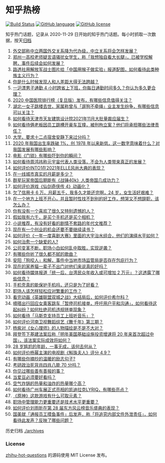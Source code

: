 # 知乎热榜
[![Build Status](https://github.com/ToWeLong/zhihu-hot-questions/workflows/CI/badge.svg)](https://github.com/ToWeLong/zhihu-hot-questions/actions)
[![GitHub language](https://img.shields.io/badge/language-golang-orange.svg)](https://golang.org/)
[![GitHub license](https://img.shields.io/github/license/ToWeLong/zhihu-hot-questions)](https://github.com/ToWeLong/zhihu-hot-questions/blob/main/LICENSE)

知乎热门话题，记录从 2020-11-29 日开始的知乎热门话题。每小时抓取一次数据，按天[归档](./archives)

<!-- BEGIN -->

1. [外交部称中立两国外交关系降为代办级，中立关系将会怎样发展？](https://www.zhihu.com/question/500477495)
1. [郑州一高校老师疑言语骚扰女学生，称「我想独自看大长腿」，已被学校解聘，事件后续会如何发展？](https://www.zhihu.com/question/500394144)
1. [路透社用解放军战士图片给「中国用猴子做实验」报道配图，如何看待此类种族主义行为？](https://www.zhihu.com/question/500094180)
1. [你是什么时候发现人和人差距大得无法跨越？](https://www.zhihu.com/question/28087919)
1. [一沪漂男子通勤 4 小时跨省上下班，你每日通勤时间多久？你认为多久更合理？](https://www.zhihu.com/question/500195924)
1. [2020 中国医院排行榜（复旦版）发布，有哪些信息值得关注？](https://www.zhihu.com/question/500309104)
1. [湖北一女子跳楼去世，家属称曾与「遛狗不牵绳」业主发生纷争，有哪些信息可以关注？](https://www.zhihu.com/question/500157114)
1. [如何看待天津市天友建筑设计院2021年11月大批量裁应届生？](https://www.zhihu.com/question/499833060)
1. [如何看待俩老板因员工跳槽开豪车互撞，被刑拘立案？他们将承担哪些法律责任？](https://www.zhihu.com/question/500275412)
1. [大学，要求十二点宿舍安静下来过分吗？](https://www.zhihu.com/question/496239900)
1. [2020 年我国出生率跌破 1%，创 1978 年以来新低，这一数字意味着什么？对我国发展有哪些影响？](https://www.zhihu.com/question/500257903)
1. [电影《门锁》有哪些吓到你的瞬间？](https://www.zhihu.com/question/499038427)
1. [如何看待周鸿祎称元宇宙代表人类没落，不会为人类带来真正的发展？](https://www.zhihu.com/question/500427144)
1. [如何评价INTO1在2021年ELLE风尚大典的表现？](https://www.zhihu.com/question/500025936)
1. [在一线城市真实的月薪是多少？](https://www.zhihu.com/question/491311360)
1. [群星玩家帝国后期能有《战锤40k》人类帝国几成功力？](https://www.zhihu.com/question/457716999)
1. [如何评价游戏《仙剑奇侠传 4》动画化？](https://www.zhihu.com/question/500359547)
1. [欠了信用卡 6 万，月薪五千，我多久才能还完啊，24 岁，女生活好艰难？](https://www.zhihu.com/question/494140582)
1. [在一个地方上班不开心，并且暂时性找不到别的好工作，想哭又不想辞职，该怎么办？](https://www.zhihu.com/question/499777690)
1. [你有没有一个喜欢了很久又特别遗憾的人？](https://www.zhihu.com/question/498910581)
1. [假如我有六千，是买个手机还是买个相机？](https://www.zhihu.com/question/498904157)
1. [小说推荐，有没有好看的剧情不套路的年代文推荐？](https://www.zhihu.com/question/458296159)
1. [现在有一个创业的机会还要不要继续读书？](https://www.zhihu.com/question/499692943)
1. [如何评价《一年一度喜剧大赛》里面的大宇治水组合，他们的演绎水平如何？](https://www.zhihu.com/question/500372060)
1. [如何治愈一个缺爱的人?](https://www.zhihu.com/question/418126439)
1. [公司变革不断，职场小白如何乱中取胜，实现逆袭？](https://www.zhihu.com/question/499191577)
1. [有哪些你听了很久都不腻的歌曲？](https://www.zhihu.com/question/353326128)
1. [安阳「狗咬人」和解，事件中当地市场监管局是否存在包庇行为？](https://www.zhihu.com/question/500389141)
1. [现在的家养猫一辈子不出门对他们来说真的好吗？](https://www.zhihu.com/question/279720155)
1. [如何看待媒体报道「统一后，台湾民众年收入或可增加 2 万元」？这透露了哪些信息？](https://www.zhihu.com/question/500325006)
1. [手机壳真的能保护手机吗，还只是为了好看？](https://www.zhihu.com/question/499039646)
1. [职场人该怎样轻松应对繁重的工作？](https://www.zhihu.com/question/499066852)
1. [看完动画《英雄联盟双城之战》大结局后，如何评价希尔科？](https://www.zhihu.com/question/500350987)
1. [嘀嗒出行回应女乘客跳车「暂停司机接单，呼吁用户平和沟通」，如何看待这起纠纷？如何杜绝司机违规拼单现象？](https://www.zhihu.com/question/499741964)
1. [如何看待「马斯克支持员工上班听音乐」？](https://www.zhihu.com/question/500321851)
1. [如何评价河南卫视舞蹈综艺《舞千年》第三期？](https://www.zhihu.com/question/500275702)
1. [杨紫对《女心理师》的人物描绘是不是不大对？](https://www.zhihu.com/question/500055499)
1. [拜登签下基建法案后称「明年美国基础设施投资增速将 20 年来首次超过中国」，该法案实际成效将如何？](https://www.zhihu.com/question/499568874)
1. [28 岁尴尬的年龄，一事无成，该何去何从？](https://www.zhihu.com/question/495748098)
1. [如何评价杨幂主演的电视剧《斛珠夫人》评分 4.9？](https://www.zhihu.com/question/499434257)
1. [有哪些你摘抄的温暖的励志句子?](https://www.zhihu.com/question/435739334)
1. [考研政治死背肖四肖八能 70 分吗？](https://www.zhihu.com/question/493422200)
1. [你见过哪些善有善报的事？](https://www.zhihu.com/question/487043357)
1. [当爱豆必须要好看吗？](https://www.zhihu.com/question/421956070)
1. [空气炸锅的热量和油炸的热量哪个高？](https://www.zhihu.com/question/496042749)
1. [如何看待广州车展正式亮相的凯迪拉克LYRIQ，有哪些亮点？](https://www.zhihu.com/question/499653525)
1. [《原神》这款游戏有什么可取元素？](https://www.zhihu.com/question/498879275)
1. [职场中管理能力更重要还是技术水平更重要？](https://www.zhihu.com/question/494499839)
1. [如何评价刘雨昕在第 28 届东方风云榜音乐盛典的表现？](https://www.zhihu.com/question/499253642)
1. [国美就「通报员工摸鱼事件」后发声，称「将追究内部文件外泄责任」，如何看待此发声？反映了哪些问题？](https://www.zhihu.com/question/499740646)

<!-- END -->

历史归档 [./archives](./archives)


### License
[zhihu-hot-questions](https://github.com/towelong/zhihu-hot-questions) 的源码使用 MIT License 发布。